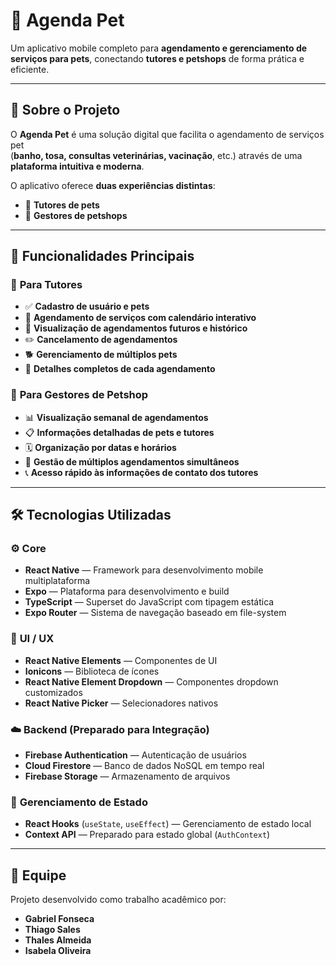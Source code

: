 # 🐾 **Agenda Pet**

Um aplicativo mobile completo para **agendamento e gerenciamento de serviços para pets**, conectando **tutores e petshops** de forma prática e eficiente.

---

## 📱 **Sobre o Projeto**

O **Agenda Pet** é uma solução digital que facilita o agendamento de serviços pet  
(**banho, tosa, consultas veterinárias, vacinação**, etc.) através de uma **plataforma intuitiva e moderna**.  

O aplicativo oferece **duas experiências distintas**:  
- 🐶 **Tutores de pets**  
- 🏪 **Gestores de petshops**

---

## 🎯 **Funcionalidades Principais**

### 👤 **Para Tutores**
- ✅ **Cadastro de usuário e pets**
- 📅 **Agendamento de serviços com calendário interativo**
- 👀 **Visualização de agendamentos futuros e histórico**
- ✏️ **Cancelamento de agendamentos**
- 🐕 **Gerenciamento de múltiplos pets**
- 🔔 **Detalhes completos de cada agendamento**

### 🏪 **Para Gestores de Petshop**
- 📊 **Visualização semanal de agendamentos**
- 📋 **Informações detalhadas de pets e tutores**
- 🗓️ **Organização por datas e horários**
- 👥 **Gestão de múltiplos agendamentos simultâneos**
- 📞 **Acesso rápido às informações de contato dos tutores**

---

## 🛠️ **Tecnologias Utilizadas**

### ⚙️ **Core**
- **React Native** — Framework para desenvolvimento mobile multiplataforma  
- **Expo** — Plataforma para desenvolvimento e build  
- **TypeScript** — Superset do JavaScript com tipagem estática  
- **Expo Router** — Sistema de navegação baseado em file-system  

### 🎨 **UI / UX**
- **React Native Elements** — Componentes de UI  
- **Ionicons** — Biblioteca de ícones  
- **React Native Element Dropdown** — Componentes dropdown customizados  
- **React Native Picker** — Selecionadores nativos  

### ☁️ **Backend (Preparado para Integração)**
- **Firebase Authentication** — Autenticação de usuários  
- **Cloud Firestore** — Banco de dados NoSQL em tempo real  
- **Firebase Storage** — Armazenamento de arquivos  

### 🧩 **Gerenciamento de Estado**
- **React Hooks** (`useState`, `useEffect`) — Gerenciamento de estado local  
- **Context API** — Preparado para estado global (`AuthContext`)

---

## 👥 **Equipe**

Projeto desenvolvido como trabalho acadêmico por:  
- **Gabriel Fonseca**  
- **Thiago Sales**  
- **Thales Almeida**  
- **Isabela Oliveira**
